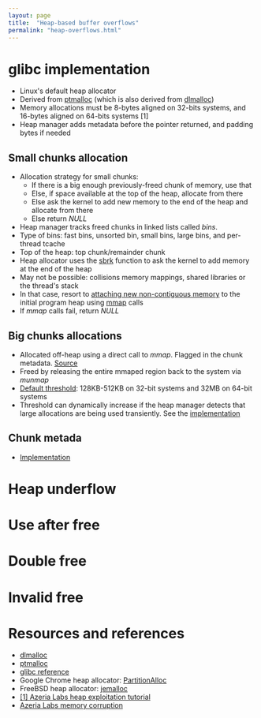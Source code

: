 ```yaml
---
layout: page
title:  "Heap-based buffer overflows"
permalink: "heap-overflows.html"
---
```


# glibc implementation
* Linux's default heap allocator
* Derived from [ptmalloc](http://www.malloc.de/en/) (which is also derived from [dlmalloc](http://g.oswego.edu/dl/html/malloc.html))
* Memory allocations must be 8-bytes aligned on 32-bits systems, and 16-bytes aligned on 64-bits systems [1]
* Heap manager adds metadata before the pointer returned, and padding bytes if needed

## Small chunks allocation
* Allocation strategy for small chunks:
    - If there is a big enough previously-freed chunk of memory, use that
    - Else, if space available at the top of the heap, allocate from there
    - Else ask the kernel to add new memory to the end of the heap and allocate from there
    - Else return *NULL*
* Heap manager tracks freed chunks in linked lists called *bins*.
* Type of bins: fast bins, unsorted bin, small bins, large bins, and per-thread tcache
* Top of the heap: top chunk/remainder chunk
* Heap allocator uses the [sbrk](https://linux.die.net/man/2/brk) function to ask the kernel to add memory at the end of the heap
* May not be possible: collisions memory mappings, shared libraries or the thread's stack
* In that case, resort to [attaching new non-contiguous memory](https://sourceware.org/git/gitweb.cgi?p=glibc.git;a=blob;f=malloc/malloc.c;h=6e766d11bc85b6480fa5c9f2a76559f8acf9deb5;hb=HEAD#l2320) to the initial program heap using [mmap](http://man7.org/linux/man-pages/man2/mmap.2.html) calls
* If *mmap* calls fail, return *NULL*


## Big chunks allocations
* Allocated off-heap using a direct call to *mmap*. Flagged in the chunk metadata. [Source](https://sourceware.org/git/gitweb.cgi?p=glibc.git;a=blob;f=malloc/malloc.c;h=6e766d11bc85b6480fa5c9f2a76559f8acf9deb5;hb=HEAD#l864)
* Freed by releasing the entire mmaped region back to the system via *munmap*
* [Default threshold](https://sourceware.org/git/gitweb.cgi?p=glibc.git;a=blob;f=malloc/malloc.c;h=6e766d11bc85b6480fa5c9f2a76559f8acf9deb5;hb=HEAD#l843): 128KB-512KB on 32-bit systems and 32MB on 64-bit systems
* Threshold can dynamically increase if the heap manager detects that large allocations are being used transiently. See the [implementation](https://sourceware.org/git/gitweb.cgi?p=glibc.git;a=blob;f=malloc/malloc.c;h=6e766d11bc85b6480fa5c9f2a76559f8acf9deb5;hb=HEAD#l948)


## Chunk metada
* [Implementation](https://sourceware.org/git/gitweb.cgi?p=glibc.git;a=blob;f=malloc/malloc.c;h=6e766d11bc85b6480fa5c9f2a76559f8acf9deb5;hb=HEAD#l1033)


# Heap underflow

# Use after free

# Double free

# Invalid free


# Resources and references
* [dlmalloc](http://g.oswego.edu/dl/html/malloc.html)
* [ptmalloc](http://www.malloc.de/en/)
* [glibc reference](https://sourceware.org/glibc/wiki/MallocInternals)
* Google Chrome heap allocator: [PartitionAlloc](https://chromium.googlesource.com/chromium/src/+/HEAD/base/allocator/partition_allocator/PartitionAlloc.md)
* FreeBSD heap allocator: [jemalloc](https://github.com/jemalloc/jemalloc/wiki/Background)
* [[1] Azeria Labs heap exploitation tutorial](https://azeria-labs.com/heap-exploitation-part-1-understanding-the-glibc-heap-implementation/)
* [Azeria Labs memory corruption](https://azeria-labs.com/process-memory-and-memory-corruption/)
